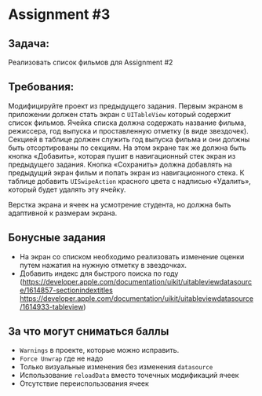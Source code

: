 # Assignment #3
## Задача:
Реализовать список фильмов для Assignment #2

## Требования:
Модифицируйте проект из предыдущего задания.
Первым экраном в приложении должен стать экран с `UITableView` который содержит список фильмов. Ячейка списка должна содержать  название фильма, режиссера, год выпуска  и проставленную отметку (в виде звездочек). Секцией в таблице должен служить год выпуска фильма и они должны быть отсортированы по секциям. На этом экране так же должна быть кнопка «Добавить», которая пушит в навигационный стек экран из предыдущего задания.  Кнопка «Сохранить» должна добавлять на предыдущий экран фильм и попать экран из навигационного стека. К таблице добавить `UISwipeAction` красного цвета с надписью «Удалить», который будет удалять эту ячейку.

Верстка экрана и ячеек на усмотрение студента, но должна быть адаптивной к размерам экрана.

## Бонусные задания 
- На экран со списком необходимо реализовать изменение оценки путем нажатия на нужную отметку в звездочках.
- Добавить индекс для быстрого поиска по году (https://developer.apple.com/documentation/uikit/uitableviewdatasource/1614857-sectionindextitles https://developer.apple.com/documentation/uikit/uitableviewdatasource/1614933-tableview)

## За что могут сниматься баллы
- `Warnings` в проекте, которые можно исправить. 
- `Force Unwrap` где не надо
- Только визуальные изменения без изменения `datasource`
- Использование `reloadData` вместо точечных модификаций ячеек
- Отсутствие переиспользования ячеек
